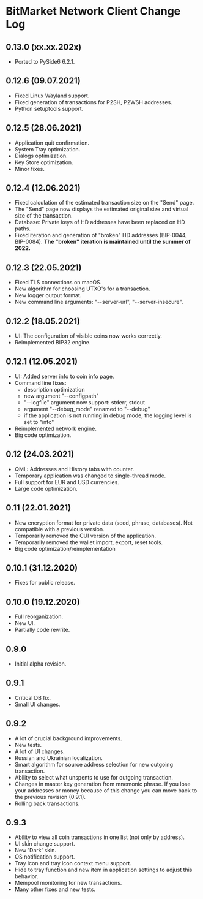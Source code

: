 # BitMarket Network Client Change Log

## 0.13.0 (xx.xx.202x)

* Ported to PySide6 6.2.1.

## 0.12.6 (09.07.2021)

* Fixed Linux Wayland support.
* Fixed generation of transactions for P2SH, P2WSH addresses.
* Python setuptools support.

## 0.12.5 (28.06.2021)

* Application quit confirmation.
* System Tray optimization.
* Dialogs optimization.
* Key Store optimization.
* Minor fixes.

## 0.12.4 (12.06.2021)

* Fixed calculation of the estimated transaction size on the "Send" page.
* The "Send" page now displays the estimated original size and virtual size of
  the transaction.
* Database: Private keys of HD addresses have been replaced on HD paths.
* Fixed iteration and generation of "broken" HD addresses (BIP-0044, BIP-0084).
  **The "broken" iteration is maintained until the summer of 2022.**

## 0.12.3 (22.05.2021)

* Fixed TLS connections on macOS.
* New algorithm for choosing UTXO's for a transaction.
* New logger output format.
* New command line arguments: "--server-url", "--server-insecure".

## 0.12.2 (18.05.2021)

* UI: The configuration of visible coins now works correctly.
* Reimplemented BIP32 engine.

## 0.12.1 (12.05.2021)

* UI: Added server info to coin info page.
* Command line fixes:
    * description optimization
    * new argument "--configpath"
    * "--logfile" argument now support: stderr, stdout
    * argument "--debug_mode" renamed to "--debug"
    * if the application is not running in debug mode, the logging level is set
      to "info"
* Reimplemented network engine.
* Big code optimization.

## 0.12 (24.03.2021)

* QML: Addresses and History tabs with counter.
* Temporary application was changed to single-thread mode.
* Full support for EUR and USD currencies.
* Large code optimization.

## 0.11 (22.01.2021)

* New encryption format for private data (seed, phrase, databases). Not
  compatible with a previous version.
* Temporarily removed the СUI version of the application.
* Temporarily removed the wallet import, export, reset tools.
* Big code optimization/reimplementation

## 0.10.1 (31.12.2020)

* Fixes for public release.

## 0.10.0 (19.12.2020)

* Full reorganization.
* New UI.
* Partially code rewrite.

## 0.9.0

* Initial alpha revision.

## 0.9.1

* Critical DB fix.
* Small UI changes.

## 0.9.2

* A lot of crucial background improvements.
* New tests.
* A lot of UI changes.
* Russian and Ukrainian localization.
* Smart algorithm for source address selection for new outgoing transaction.
* Ability to select what unspents to use for outgoing transaction.
* Changes in master key generation from mnemonic phrase. If you lose your
  addresses or money because of this change you can move back to the previous
  revision (0.9.1).
* Rolling back transactions.

## 0.9.3

* Ability to view all coin transactions in one list (not only by address).
* UI skin change support.
* New 'Dark' skin.
* OS notification support.
* Tray icon and tray icon context menu support.
* Hide to tray function and new item in application settings to adjust this
  behavior.
* Mempool monitoring for new transactions.
* Many other fixes and new tests.

